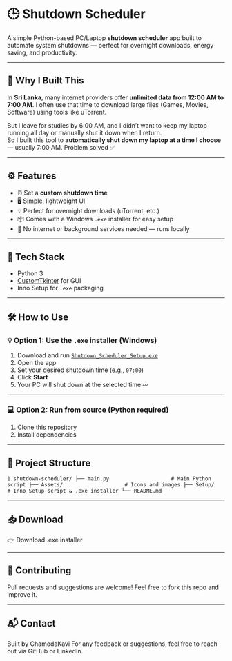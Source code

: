 # 🕒 Shutdown Scheduler

A simple Python-based PC/Laptop **shutdown scheduler** app built to automate system shutdowns — perfect for overnight downloads, energy saving, and productivity.

---

## 📌 Why I Built This

In **Sri Lanka**, many internet providers offer **unlimited data from 12:00 AM to 7:00 AM**. I often use that time to download large files (Games, Movies, Software) using tools like uTorrent.

But I leave for studies by 6:00 AM, and I didn’t want to keep my laptop running all day or manually shut it down when I return.  
So I built this tool to **automatically shut down my laptop at a time I choose** — usually 7:00 AM. Problem solved ✅

---

## ⚙️ Features

- ⏰ Set a **custom shutdown time**
- 🖥️ Simple, lightweight UI
- 💡 Perfect for overnight downloads (uTorrent, etc.)
- 📦 Comes with a Windows `.exe` installer for easy setup
- 🔐 No internet or background services needed — runs locally

---

## 🚀 Tech Stack

- Python 3  
- [CustomTkinter](https://github.com/TomSchimansky/CustomTkinter) for GUI  
- Inno Setup for `.exe` packaging  

---

## 🛠️ How to Use

### 💡 Option 1: Use the `.exe` installer (Windows)
1. Download and run [`Shutdown_Scheduler_Setup.exe`](https://github.com/Chamodakavi/1.shutdown-scheduler/blob/main/Setup/Shutdown_Scheduler_Setup.exe)
2. Open the app
3. Set your desired shutdown time (e.g., `07:00`)
4. Click **Start**
5. Your PC will shut down at the selected time 💤

---

### 💻 Option 2: Run from source (Python required)
1. Clone this repository  
2. Install dependencies  


---

## 📂 Project Structure
`1.shutdown-scheduler/
├── main.py                    # Main Python script
├── Assets/                    # Icons and images
├── Setup/                     # Inno Setup script & .exe installer
└── README.md`

---

## 📥 Download
👉 Download .exe installer

---

## 🙌 Contributing
Pull requests and suggestions are welcome! Feel free to fork this repo and improve it.

---

## 📬 Contact
Built by ChamodaKavi
For any feedback or suggestions, feel free to reach out via GitHub or LinkedIn.

